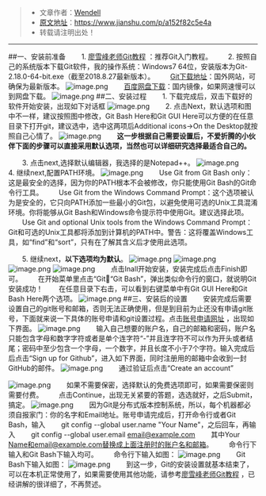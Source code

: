 >* 文章作者：[Wendell](https://www.jianshu.com/u/8532ed726e58)
>* [原文地址](https://www.jianshu.com/p/a152f82c5e4a)：https://www.jianshu.com/p/a152f82c5e4a
>* 转载请注明出处！
___
##一、安装前准备
&emsp;&emsp;1. [廖雪峰老师Git教程](https://www.liaoxuefeng.com/wiki/0013739516305929606dd18361248578c67b8067c8c017b000) ：推荐Git入门教程。
&emsp;&emsp;2. 按照自己的系统版本下载Git软件，我的操作系统：Windows7  64位，安装版本为Git-2.18.0-64-bit.exe（截至2018.8.27最新版本）。
&emsp;&emsp;[Git下载地址](https://git-scm.com/download/win)：国外网站，可确保为最新版本。
![image.png](https://upload-images.jianshu.io/upload_images/13946060-543050ebb9110954.png?imageMogr2/auto-orient/strip%7CimageView2/2/w/1240)
&emsp;&emsp;[百度网盘下载](https://pan.baidu.com/s/194uzbJ9vB5lgi_TbxhRE1Q)：国内镜像，如果网速慢可以到网盘下载。
![image.png](https://upload-images.jianshu.io/upload_images/13946060-67c174906f129cd1.png?imageMogr2/auto-orient/strip%7CimageView2/2/w/1240)
##二、安装过程
&emsp;&emsp;1. 下载完成后，双击下载好的软件开始安装，出现如下对话框
![image.png](https://upload-images.jianshu.io/upload_images/13946060-886d45795bc9b13a.png?imageMogr2/auto-orient/strip%7CimageView2/2/w/1240)
&emsp;&emsp;2. 点击Next，默认选项和图中不一样，建议按照图中修改，Git Bash Here和Git GUI Here可以方便的在任意目录下打开git，建议选中，选中这两项后Additional icons->On the Desktop就按照自己心情了。
![image.png](https://upload-images.jianshu.io/upload_images/13946060-c73d19ea1b7f0f38.png?imageMogr2/auto-orient/strip%7CimageView2/2/w/1240)
&emsp;&emsp;**这一步根据自己需要设置后，不爱折腾的小伙伴下面的步骤可以直接采用默认选项，当然也可以详细研究选择最适合自己的。**

&emsp;&emsp;3. 点击next,选择默认编辑器，我选择的是Notepad++。
![image.png](https://upload-images.jianshu.io/upload_images/13946060-8677c12ab39a0040.png?imageMogr2/auto-orient/strip%7CimageView2/2/w/1240)
&emsp;&emsp;4. 继续next,配置PATH环境。
![image.png](https://upload-images.jianshu.io/upload_images/13946060-4351c7337ab39a31.png?imageMogr2/auto-orient/strip%7CimageView2/2/w/1240)
&emsp;&emsp;Use Git from Git Bash only：这是最安全的选择，因为你的PATH根本不会被修改，你只能使用Git Bash的Git命令行工具。
&emsp;&emsp;Use Git from the Windows Command Prompt：这个选项被认为是安全的，它只向PATH添加一些最小的Git包，以避免使用可选的Unix工具混淆环境。你将能够从Git Bash和Windows命令提示符中使用Git。建议选择此项。
&emsp;&emsp;Use Git and optional Unix tools from the Windows Command Prompt：Git和可选的Unix工具都将添加到计算机的PATH中。警告：这将覆盖Windows工具，如“find”和“sort”，只有在了解其含义后才使用此选项。

&emsp;&emsp;5. 继续next，**以下选项均为默认**。
![image.png](https://upload-images.jianshu.io/upload_images/13946060-77d21c0fa3361c3c.png?imageMogr2/auto-orient/strip%7CimageView2/2/w/1240)
![image.png](https://upload-images.jianshu.io/upload_images/13946060-74e1e5311069129e.png?imageMogr2/auto-orient/strip%7CimageView2/2/w/1240)
![image.png](https://upload-images.jianshu.io/upload_images/13946060-b1acf901971af6c6.png?imageMogr2/auto-orient/strip%7CimageView2/2/w/1240)
![image.png](https://upload-images.jianshu.io/upload_images/13946060-5fbe30c4a507eb30.png?imageMogr2/auto-orient/strip%7CimageView2/2/w/1240)
&emsp;&emsp;点击Inall开始安装，安装完成后点击Finish即可。
&emsp;&emsp;在开始菜单里点击“Git“Git Bash”，弹出类似命令行的窗口，就说明Git安装成功！
&emsp;&emsp;在任意目录下右击，可以看到右键菜单中有Git GUI Here和Git Bash Here两个选项。
![image.png](https://upload-images.jianshu.io/upload_images/13946060-aae816f4adbf6c9d.png?imageMogr2/auto-orient/strip%7CimageView2/2/w/1240)
##三、安装后的设置
&emsp;&emsp;安装完成后需要设置自己的git账号和邮箱，否则无法正确使用，但是到目前为止还没有申请git账号，下面就来说一下具体的账号申请和git设置过程。点击[账号申请网址](https://github.com/) ，出现如下界面。
![image.png](https://upload-images.jianshu.io/upload_images/13946060-5a76430ec6bc2dc4.png?imageMogr2/auto-orient/strip%7CimageView2/2/w/1240)
&emsp;&emsp;输入自己想要的账户名，自己的邮箱和密码，账户名只能包含字母和数字字符或者是单个连字符“-”并且连字符不可以作为开头或者结尾；密码中至少包含一个字母，一个数字，并且长度不小于7个字符。输入完成后后点击“Sign up for Github”，进入如下界面，同时注册用的邮箱中会收到一封GitHub的邮件。
![image.png](https://upload-images.jianshu.io/upload_images/13946060-049bd73537d9248a.png?imageMogr2/auto-orient/strip%7CimageView2/2/w/1240)
&emsp;&emsp;通过验证后点击“Create an account”

![image.png](https://upload-images.jianshu.io/upload_images/13946060-703e475d51aa9dce.png?imageMogr2/auto-orient/strip%7CimageView2/2/w/1240)
&emsp;&emsp;如果不需要保密，选择默认的免费选项即可，如果需要保密则需要付费。
&emsp;&emsp;点击Continue，出现无关紧要的答题，选选就好，之后Submit，搞定。
![image.png](https://upload-images.jianshu.io/upload_images/13946060-335f6531ff90a0af.png?imageMogr2/auto-orient/strip%7CimageView2/2/w/1240)
&emsp;&emsp;因为Git是分布式版本控制系统，所以，每个机器都必须自报家门：你的名字和Email地址。账号申请完成后，打开命令行或者Git Bash，输入
&emsp;&emsp;git config --global user.name "Your Name"，之后回车，再输入
&emsp;&emsp;git config --global user.email email@example.com
&emsp;&emsp;其中Your Name和email@example.com替换成上面注册时的账户名和邮箱。
&emsp;&emsp;命令行下输入和Git Bash下输入均可。
&emsp;&emsp;命令行下输入如图：
![image.png](https://upload-images.jianshu.io/upload_images/13946060-5a6d06242c074f72.png?imageMogr2/auto-orient/strip%7CimageView2/2/w/1240)
&emsp;&emsp;Git Bash下输入如图：
![image.png](https://upload-images.jianshu.io/upload_images/13946060-311298d4ead4779e.png?imageMogr2/auto-orient/strip%7CimageView2/2/w/1240)
&emsp;&emsp;到这一步，Git的安装设置就基本结束了，可以在本机正常使用了，如果需要使用其他功能，请参考[廖雪峰老师Git教程](https://www.liaoxuefeng.com/wiki/0013739516305929606dd18361248578c67b8067c8c017b000) ，已经讲解的很详细了，不再赘述。

















